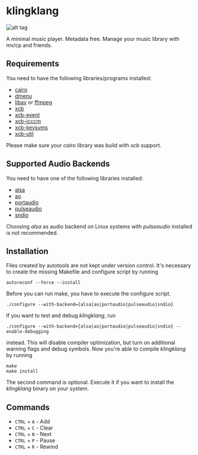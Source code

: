 # klingklang
![alt tag](https://raw.github.com/slyrz/klingklang/master/img/klingklang.png)

A minimal music player. Metadata free. Manage your music library with mv/cp and friends.

## Requirements
You need to have the following libraries/programs installed:

* [cairo](http://cairographics.org/)
* [dmenu](http://tools.suckless.org/dmenu/)
* [libav](http://libav.org/) or [ffmpeg](http://www.ffmpeg.org/)
* [xcb](http://xcb.freedesktop.org/)
* [xcb-event](http://xcb.freedesktop.org/)
* [xcb-icccm](http://xcb.freedesktop.org/)
* [xcb-keysyms](http://xcb.freedesktop.org/)
* [xcb-util](http://xcb.freedesktop.org/)

Please make sure your *cairo* library was build with *xcb* support.

## Supported Audio Backends
You need to have one of the following libraries installed:

* [alsa](http://www.alsa-project.org/)
* [ao](http://www.xiph.org/ao/)
* [portaudio](http://www.portaudio.com/)
* [pulseaudio](http://www.freedesktop.org/wiki/Software/PulseAudio/)
* [sndio](http://www.sndio.org/)

Choosing *alsa* as audio backend on Linux systems with *pulseaudio* installed is not recommended.

## Installation
Files created by autotools are not kept under version control.
It's necessary to create the missing Makefile and configure script by running

    autoreconf --force --install

Before you can run make, you have to execute the configure script.

    ./configure --with-backend={alsa|ao|portaudio|pulseaudio|sndio}

If you want to test and debug *klingklang*, run

    ./configure --with-backend={alsa|ao|portaudio|pulseaudio|sndio} --enable-debugging

instead. This will disable compiler optimization, but turn on additional warning flags and debug symbols.
Now you're able to compile *klingklang* by running

    make
    make install

The second command is optional. Execute it if you want to install the *klingklang* binary on your system.

## Commands

* `CTRL` + `A` - Add
* `CTRL` + `C` - Clear
* `CTRL` + `N` - Next
* `CTRL` + `P` - Pause
* `CTRL` + `R` - Rewind
